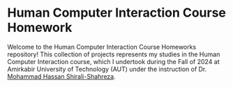 # Human Computer Interaction Course Homework

Welcome to the Human Computer Interaction Course Homeworks repository! This collection of projects represents my studies in the Human Computer Interaction course, which I undertook during the Fall of 2024 at Amirkabir University of Technology (AUT) under the instruction of Dr. [Mohammad Hassan Shirali-Shahreza](https://shahreza.shirali.ir/).
